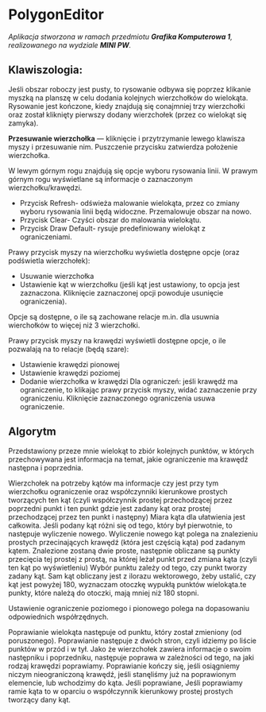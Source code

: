 # PolygonEditor
_Aplikacja stworzona w ramach przedmiotu **Grafika Komputerowa 1**, realizowanego na wydziale **MINI PW**._
## Klawiszologia:

Jeśli obszar roboczy jest pusty, to rysowanie odbywa się poprzez klikanie myszką na planszę w celu dodania kolejnych wierzchołków do wielokąta. Rysowanie jest kończone, kiedy znajdują się conajmniej trzy
wierzchołki oraz został kliknięty pierwszy dodany wierzchołek (przez co wielokąt się zamyka).

**Przesuwanie wierzchołka** — kliknięcie i przytrzymanie lewego klawisza myszy i przesuwanie nim.
Puszczenie przycisku zatwierdza położenie wierzchołka.

W lewym górnym rogu znajdują się opcje wyboru rysowania linii.
W prawym górnym rogu wyświetlane są informacje o zaznaczonym wierzchołku/krawędzi.

  * Przycisk Refresh- odświeża malowanie wielokąta, przez co zmiany
wyboru rysowania linii będą widoczne. Przemalowuje obszar na nowo.
  * Przycisk Clear- Czyści obszar do malowania wielokątu.
  * Przycisk Draw Default- rysuje predefiniowany wielokąt z ograniczeniami.

Prawy przycisk myszy na wierzchołku wyświetla dostępne opcje (oraz podświetla wierzchołek):
  * Usuwanie wierzchołka
  * Ustawienie kąt w wierzchołku (jeśli kąt jest ustawiony, to opcja jest zaznaczona. Kliknięcie
zaznaczonej opcji powoduje usunięcie ograniczenia).

Opcje są dostępne, o ile są zachowane relacje m.in. dla usuwnia wierchołków to więcej niż 3 wierzchołki.

Prawy przycisk myszy na krawędzi wyświetli dostępne opcje, o ile
pozwalają na to relacje (będą szare):
- Ustawienie krawędzi pionowej
- Ustawienie krawędzi poziomej
- Dodanie wierzchołka w krawędzi
Dla ograniczeń: jeśli krawędź ma ograniczenie, to klikając prawy przycisk myszy, widać zaznaczenie przy
ograniczeniu. Kliknięcie zaznaczonego ograniczenia usuwa ograniczenie.

## Algorytm
Przedstawiony przeze mnie wielokąt to zbiór kolejnych punktów, w których przechowywana
jest informacja na temat, jakie ograniczenie ma krawędź następna i poprzednia.

Wierzchołek na potrzeby kątów
ma informacje czy jest przy tym wierzchołku ograniczenie oraz współczynniki kierunkowe
prostych tworzących ten kąt (czyli współczynnik prostej przechodzącej przez poprzedni punkt i ten punkt gdzie
jest zadany kąt oraz prostej przechodzącej przez ten punkt i następny)
Miara kąta dla ułatwienia jest całkowita. Jeśli podany kąt różni się od tego, który był pierwotnie, to następuje
wyliczenie nowego.
Wyliczenie nowego kąt polega na znalezieniu prostych przecinających
krawędź (która jest częścią kąta) pod zadanym kątem. Znalezione zostaną dwie proste, następnie obliczane są punkty przecięcia
tej prostej z prostą, na której leżał punkt przed zmiana kąta (czyli ten kąt po wyświetleniu)
Wybór punktu zależy od tego, czy punkt tworzy zadany kąt.
Sam kąt obliczany jest z ilorazu wektorowego, żeby ustalić, czy kąt jest powyżej 180, wyznaczam otoczkę wypukłą
punktów wielokąta.te punkty, które należą do otoczki, mają mniej niż 180 stopni.

Ustawienie ograniczenie poziomego i pionowego polega na dopasowaniu odpowiednich współrzędnych.

Poprawianie wielokąta następuje od punktu, który został zmieniony (od poruszonego).
Poprawianie następuje z dwóch stron, czyli idziemy po liście punktów w przód i w tył. Jako że wierzchołek zawiera informacje o swoim następniku i poprzedniku, następuje poprawa
w zależności od tego, na jaki rodzaj krawędzi poprawiamy.
Poprawianie kończy się, jeśli osiągniemy niczym nieograniczoną krawędź, jeśli stanęliśmy już na poprawionym elemencie, lub
wchodzimy do kąta. Jeśli poprawiane,
Jeśli poprawiamy ramie kąta to w oparciu o współczynnik kierunkowy prostej prostych tworzący dany kąt.